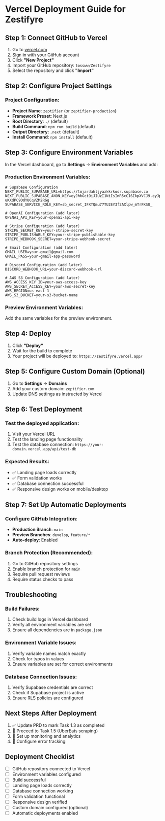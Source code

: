 # Vercel Deployment Guide for Zestifyre

## Step 1: Connect GitHub to Vercel

1. Go to [vercel.com](https://vercel.com)
2. Sign in with your GitHub account
3. Click **"New Project"**
4. Import your GitHub repository: `tossww/Zestifyre`
5. Select the repository and click **"Import"**

## Step 2: Configure Project Settings

### Project Configuration:
- **Project Name**: `zeptifier` (or `zeptifier-production`)
- **Framework Preset**: Next.js
- **Root Directory**: `./` (default)
- **Build Command**: `npm run build` (default)
- **Output Directory**: `.next` (default)
- **Install Command**: `npm install` (default)

## Step 3: Configure Environment Variables

In the Vercel dashboard, go to **Settings** → **Environment Variables** and add:

### Production Environment Variables:
```env
# Supabase Configuration
NEXT_PUBLIC_SUPABASE_URL=https://tmjardahljyaakkrkosr.supabase.co
NEXT_PUBLIC_SUPABASE_ANON_KEY=eyJhbGciOiJIUzI1NiIsInR5cCI6IkpXVCJ9.eyJpc3MiOiJzdXBhYmFzZSIsInJlZiI6InRtamFyZGFobGp5YWFra3Jrb3NyIiwicm9sZSI6ImFub24iLCJpYXQiOjE3NTYzMjE0MzcsImV4cCI6MjA3MTg5NzQzN30.mk6HDlGnHcfKvg07Lt8V0p-uKXdPC9OdYUCqVZM2RGg
SUPABASE_SERVICE_ROLE_KEY=sb_secret_IFXTQmu77TU2EY3f2AXlpw_mTrFKSU_

# OpenAI Configuration (add later)
OPENAI_API_KEY=your-openai-api-key

# Stripe Configuration (add later)
STRIPE_SECRET_KEY=your-stripe-secret-key
STRIPE_PUBLISHABLE_KEY=your-stripe-publishable-key
STRIPE_WEBHOOK_SECRET=your-stripe-webhook-secret

# Email Configuration (add later)
GMAIL_USER=your-gmail@gmail.com
GMAIL_PASS=your-gmail-app-password

# Discord Configuration (add later)
DISCORD_WEBHOOK_URL=your-discord-webhook-url

# AWS S3 Configuration (add later)
AWS_ACCESS_KEY_ID=your-aws-access-key
AWS_SECRET_ACCESS_KEY=your-aws-secret-key
AWS_REGION=us-east-1
AWS_S3_BUCKET=your-s3-bucket-name
```

### Preview Environment Variables:
Add the same variables for the preview environment.

## Step 4: Deploy

1. Click **"Deploy"**
2. Wait for the build to complete
3. Your project will be deployed to: `https://zestifyre.vercel.app/`

## Step 5: Configure Custom Domain (Optional)

1. Go to **Settings** → **Domains**
2. Add your custom domain: `zeptifier.com`
3. Update DNS settings as instructed by Vercel

## Step 6: Test Deployment

### Test the deployed application:
1. Visit your Vercel URL
2. Test the landing page functionality
3. Test the database connection: `https://your-domain.vercel.app/api/test-db`

### Expected Results:
- ✅ Landing page loads correctly
- ✅ Form validation works
- ✅ Database connection successful
- ✅ Responsive design works on mobile/desktop

## Step 7: Set Up Automatic Deployments

### Configure GitHub Integration:
- **Production Branch**: `main`
- **Preview Branches**: `develop`, `feature/*`
- **Auto-deploy**: Enabled

### Branch Protection (Recommended):
1. Go to GitHub repository settings
2. Enable branch protection for `main`
3. Require pull request reviews
4. Require status checks to pass

## Troubleshooting

### Build Failures:
1. Check build logs in Vercel dashboard
2. Verify all environment variables are set
3. Ensure all dependencies are in `package.json`

### Environment Variable Issues:
1. Verify variable names match exactly
2. Check for typos in values
3. Ensure variables are set for correct environments

### Database Connection Issues:
1. Verify Supabase credentials are correct
2. Check if Supabase project is active
3. Ensure RLS policies are configured

## Next Steps After Deployment

1. ✅ Update PRD to mark Task 1.3 as completed
2. 🔄 Proceed to Task 1.5 (UberEats scraping)
3. 🔄 Set up monitoring and analytics
4. 🔄 Configure error tracking

## Deployment Checklist

- [ ] GitHub repository connected to Vercel
- [ ] Environment variables configured
- [ ] Build successful
- [ ] Landing page loads correctly
- [ ] Database connection working
- [ ] Form validation functional
- [ ] Responsive design verified
- [ ] Custom domain configured (optional)
- [ ] Automatic deployments enabled
